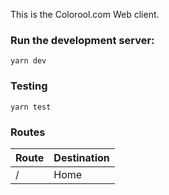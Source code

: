 This is the Colorool.com Web client.

### Run the development server:

```
yarn dev
```

### Testing

```
yarn test
```

### Routes

|Route|Destination|
|---|---|
| / | Home |